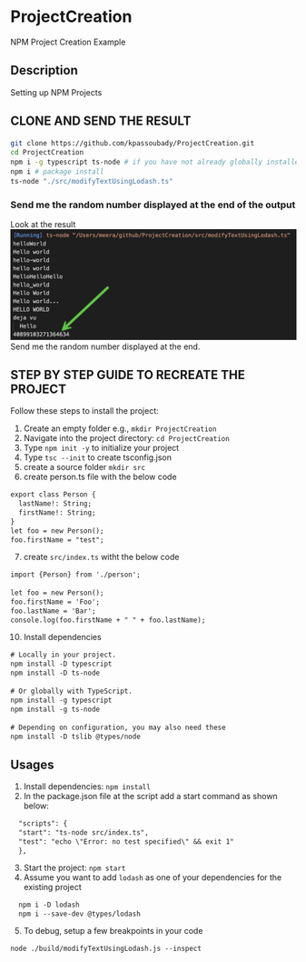 # ProjectCreation
NPM Project Creation Example

## Description

Setting up NPM Projects

## CLONE AND SEND THE RESULT
```bash
git clone https://github.com/kpassoubady/ProjectCreation.git
cd ProjectCreation
npm i -g typescript ts-node # if you have not already globally installed
npm i # package install
ts-node "./src/modifyTextUsingLodash.ts"
```
### Send me the random number displayed at the end of the output
Look at the result
![Alt text](image.png)
Send me the random number displayed at the end.


## STEP BY STEP GUIDE TO RECREATE THE PROJECT

Follow these steps to install the project:

1. Create an empty folder e.g., `mkdir ProjectCreation`
2. Navigate into the project directory: `cd ProjectCreation`
3. Type `npm init -y` to initialize your project
4. Type `tsc --init` to create tsconfig.json
5. create a source folder `mkdir src` 
6. create person.ts file with the below code
```typescript:
export class Person {
  lastName!: String;
  firstName!: String;
}
let foo = new Person();
foo.firstName = "test";
```
7. create `src/index.ts` witht the below code
   
```typescript:
import {Person} from './person';

let foo = new Person();
foo.firstName = 'Foo';
foo.lastName = 'Bar';
console.log(foo.firstName + " " + foo.lastName);
```
10. Install dependencies
```bash:
# Locally in your project.
npm install -D typescript
npm install -D ts-node

# Or globally with TypeScript.
npm install -g typescript
npm install -g ts-node

# Depending on configuration, you may also need these
npm install -D tslib @types/node
```


## Usages
1. Install dependencies: `npm install`
2. In the package.json file at the script add a start command as shown below:
  ```json:
    "scripts": {
    "start": "ts-node src/index.ts",
    "test": "echo \"Error: no test specified\" && exit 1"
    },
  ```
3. Start the project: `npm start` 
4. Assume you want to add `lodash` as one of your dependencies for the existing project
```bash:
  npm i -D lodash
  npm i --save-dev @types/lodash
  ```
5. To debug, setup a few breakpoints in your code
```
node ./build/modifyTextUsingLodash.js --inspect
```



